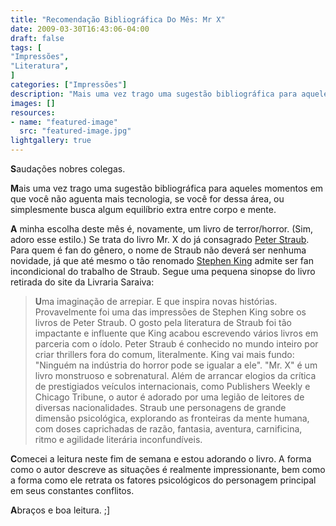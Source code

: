 ```yaml
---
title: "Recomendação Bibliográfica Do Mês: Mr X"
date: 2009-03-30T16:43:06-04:00
draft: false
tags: [
"Impressões",
"Literatura",
]
categories: ["Impressões"]
description: "Mais uma vez trago uma sugestão bibliográfica para aqueles momentos em que você não aguenta mais tecnologia, se você for dessa área, ou simplesmente busca algum equilíbrio extra entre corpo e mente."
images: []
resources:
- name: "featured-image"
  src: "featured-image.jpg"
lightgallery: true
---
```

**S**audações nobres colegas.

**M**ais uma vez trago uma sugestão bibliográfica para aqueles momentos em que você não aguenta mais tecnologia, se você for dessa área, ou simplesmente busca algum equilíbrio extra entre corpo e mente.

<!--more-->

**A** minha escolha deste mês é, novamente, um livro de terror/horror. (Sim, adoro esse estilo.) Se trata do livro Mr. X do já consagrado [Peter Straub](https://pt.wikipedia.org/wiki/Peter_Straub). Para quem é fan do gênero, o nome de Straub não deverá ser nenhuma novidade, já que até mesmo o tão renomado [Stephen King](https://pt.wikipedia.org/wiki/Stephen_king) admite ser fan incondicional do trabalho de Straub. Segue uma pequena sinopse do livro retirada do site da Livraria Saraiva:


> **U**ma imaginação de arrepiar. E que inspira novas histórias. Provavelmente foi uma das impressões de Stephen King sobre os livros de Peter Straub. O gosto pela literatura de Straub foi tão impactante e influente que King acabou escrevendo vários livros em parceria com o ídolo.
Peter Straub é conhecido no mundo inteiro por criar thrillers fora do comum, literalmente. King vai mais fundo: "Ninguém na indústria do horror pode se igualar a ele".
"Mr. X" é um livro monstruoso e sobrenatural. Além de arrancar elogios da crítica de prestigiados veículos internacionais, como Publishers Weekly e Chicago Tribune, o autor é adorado por uma legião de leitores de diversas nacionalidades.
Straub une personagens de grande dimensão psicológica, explorando as fronteiras da mente humana, com doses caprichadas de razão, fantasia, aventura, carnificina, ritmo e agilidade literária inconfundíveis.


**C**omecei a leitura neste fim de semana e estou adorando o livro. A forma como o autor descreve as situações é realmente impressionante, bem como a forma como ele retrata os fatores psicológicos do personagem principal em seus constantes conflitos.

**A**braços e boa leitura. ;]
